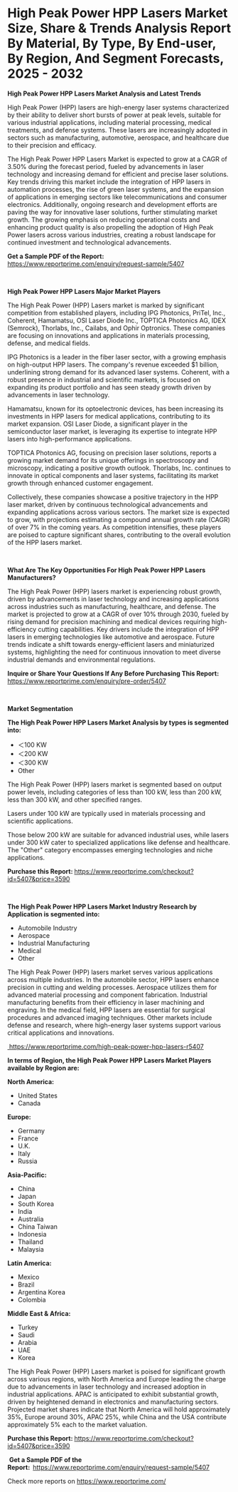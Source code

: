 <p><h1>High Peak Power HPP Lasers Market Size, Share & Trends Analysis Report By Material, By Type, By End-user, By Region, And Segment Forecasts, 2025 - 2032</h1></p><p><strong>High Peak Power HPP Lasers Market Analysis and Latest Trends</strong></p>
<p><p>High Peak Power (HPP) lasers are high-energy laser systems characterized by their ability to deliver short bursts of power at peak levels, suitable for various industrial applications, including material processing, medical treatments, and defense systems. These lasers are increasingly adopted in sectors such as manufacturing, automotive, aerospace, and healthcare due to their precision and efficacy.</p><p>The High Peak Power HPP Lasers Market is expected to grow at a CAGR of 3.50% during the forecast period, fueled by advancements in laser technology and increasing demand for efficient and precise laser solutions. Key trends driving this market include the integration of HPP lasers in automation processes, the rise of green laser systems, and the expansion of applications in emerging sectors like telecommunications and consumer electronics. Additionally, ongoing research and development efforts are paving the way for innovative laser solutions, further stimulating market growth. The growing emphasis on reducing operational costs and enhancing product quality is also propelling the adoption of High Peak Power lasers across various industries, creating a robust landscape for continued investment and technological advancements.</p></p>
<p><strong>Get a Sample PDF of the Report:&nbsp;</strong> <a href="https://www.reportprime.com/enquiry/request-sample/5407?utm_campaign=3224&utm_medium=2&utm_source=Github&utm_content=ia&utm_term=19032025&utm_id=high-peak-power-hpp-lasers">https://www.reportprime.com/enquiry/request-sample/5407</a></p>
<p>&nbsp;</p>
<p><strong>High Peak Power HPP Lasers Major Market Players</strong></p>
<p><p>The High Peak Power (HPP) Lasers market is marked by significant competition from established players, including IPG Photonics, PriTel, Inc., Coherent, Hamamatsu, OSI Laser Diode Inc., TOPTICA Photonics AG, IDEX (Semrock), Thorlabs, Inc., Cailabs, and Ophir Optronics. These companies are focusing on innovations and applications in materials processing, defense, and medical fields.</p><p>IPG Photonics is a leader in the fiber laser sector, with a growing emphasis on high-output HPP lasers. The company's revenue exceeded $1 billion, underlining strong demand for its advanced laser systems. Coherent, with a robust presence in industrial and scientific markets, is focused on expanding its product portfolio and has seen steady growth driven by advancements in laser technology.</p><p>Hamamatsu, known for its optoelectronic devices, has been increasing its investments in HPP lasers for medical applications, contributing to its market expansion. OSI Laser Diode, a significant player in the semiconductor laser market, is leveraging its expertise to integrate HPP lasers into high-performance applications.</p><p>TOPTICA Photonics AG, focusing on precision laser solutions, reports a growing market demand for its unique offerings in spectroscopy and microscopy, indicating a positive growth outlook. Thorlabs, Inc. continues to innovate in optical components and laser systems, facilitating its market growth through enhanced customer engagement.</p><p>Collectively, these companies showcase a positive trajectory in the HPP laser market, driven by continuous technological advancements and expanding applications across various sectors. The market size is expected to grow, with projections estimating a compound annual growth rate (CAGR) of over 7% in the coming years. As competition intensifies, these players are poised to capture significant shares, contributing to the overall evolution of the HPP lasers market.</p></p>
<p>&nbsp;</p>
<p><strong>What Are The Key Opportunities For High Peak Power HPP Lasers Manufacturers?</strong></p>
<p><p>The High Peak Power (HPP) lasers market is experiencing robust growth, driven by advancements in laser technology and increasing applications across industries such as manufacturing, healthcare, and defense. The market is projected to grow at a CAGR of over 10% through 2030, fueled by rising demand for precision machining and medical devices requiring high-efficiency cutting capabilities. Key drivers include the integration of HPP lasers in emerging technologies like automotive and aerospace. Future trends indicate a shift towards energy-efficient lasers and miniaturized systems, highlighting the need for continuous innovation to meet diverse industrial demands and environmental regulations.</p></p>
<p><strong>Inquire or Share Your Questions If Any Before Purchasing This Report:</strong> <a href="https://www.reportprime.com/enquiry/pre-order/5407?utm_campaign=3224&utm_medium=2&utm_source=Github&utm_content=ia&utm_term=19032025&utm_id=high-peak-power-hpp-lasers">https://www.reportprime.com/enquiry/pre-order/5407</a></p>
<p>&nbsp;</p>
<p><strong>Market Segmentation</strong></p>
<p><strong>The High Peak Power HPP Lasers Market Analysis by types is segmented into:</strong></p>
<p><ul><li>＜100 KW</li><li>＜200 KW</li><li>＜300 KW</li><li>Other</li></ul></p>
<p><p>The High Peak Power (HPP) lasers market is segmented based on output power levels, including categories of less than 100 kW, less than 200 kW, less than 300 kW, and other specified ranges. </p><p>Lasers under 100 kW are typically used in materials processing and scientific applications. </p><p>Those below 200 kW are suitable for advanced industrial uses, while lasers under 300 kW cater to specialized applications like defense and healthcare. The "Other" category encompasses emerging technologies and niche applications.</p></p>
<p><strong>Purchase this Report:&nbsp;</strong><a href="https://www.reportprime.com/checkout?id=5407&price=3590&utm_campaign=3224&utm_medium=2&utm_source=Github&utm_content=ia&utm_term=19032025&utm_id=high-peak-power-hpp-lasers">https://www.reportprime.com/checkout?id=5407&price=3590</a></p>
<p>&nbsp;</p>
<p><strong>The High Peak Power HPP Lasers Market Industry Research by Application is segmented into:</strong></p>
<p><ul><li>Automobile Industry</li><li>Aerospace</li><li>Industrial Manufacturing</li><li>Medical</li><li>Other</li></ul></p>
<p><p>The High Peak Power (HPP) lasers market serves various applications across multiple industries. In the automobile sector, HPP lasers enhance precision in cutting and welding processes. Aerospace utilizes them for advanced material processing and component fabrication. Industrial manufacturing benefits from their efficiency in laser machining and engraving. In the medical field, HPP lasers are essential for surgical procedures and advanced imaging techniques. Other markets include defense and research, where high-energy laser systems support various critical applications and innovations.</p></p>
<p><a href="https://www.reportprime.com/high-peak-power-hpp-lasers-r5407?utm_campaign=3224&utm_medium=2&utm_source=Github&utm_content=ia&utm_term=19032025&utm_id=high-peak-power-hpp-lasers">&nbsp;https://www.reportprime.com/high-peak-power-hpp-lasers-r5407</a></p>
<p><strong>In terms of Region, the High Peak Power HPP Lasers Market Players available by Region are:</strong></p>
<p>
    <p> <strong> North America: </strong>
        <ul>
            <li>United States</li>
            <li>Canada</li>
        </ul>
        </p> 
    <p> <strong> Europe: </strong>
        <ul>
            <li>Germany</li>
            <li>France</li>
            <li>U.K.</li>
            <li>Italy</li>
            <li>Russia</li>
        </ul>
        </p> 
    <p> <strong> Asia-Pacific: </strong>
        <ul>
            <li>China</li>
            <li>Japan</li>
            <li>South Korea</li>
            <li>India</li>
            <li>Australia</li>
            <li>China Taiwan</li>
            <li>Indonesia</li>
            <li>Thailand</li>
            <li>Malaysia</li>
        </ul>
        </p> 
    <p> <strong> Latin America: </strong>
        <ul>
            <li>Mexico</li>
            <li>Brazil</li>
            <li>Argentina Korea</li>
            <li>Colombia</li>
        </ul>
        </p> 
    <p> <strong> Middle East & Africa: </strong>
        <ul>
            <li>Turkey</li>
            <li>Saudi</li>
            <li>Arabia</li>
            <li>UAE</li>
            <li>Korea</li>
        </ul>
    </p>
    </p>
<p><p>The High Peak Power (HPP) Lasers market is poised for significant growth across various regions, with North America and Europe leading the charge due to advancements in laser technology and increased adoption in industrial applications. APAC is anticipated to exhibit substantial growth, driven by heightened demand in electronics and manufacturing sectors. Projected market shares indicate that North America will hold approximately 35%, Europe around 30%, APAC 25%, while China and the USA contribute approximately 5% each to the market valuation.</p></p>
<p><strong>Purchase this Report: </strong><a href="https://www.reportprime.com/checkout?id=5407&price=3590&utm_campaign=3224&utm_medium=2&utm_source=Github&utm_content=ia&utm_term=19032025&utm_id=high-peak-power-hpp-lasers">https://www.reportprime.com/checkout?id=5407&price=3590</a></p>
<p>&nbsp;<strong>Get a Sample PDF of the Report:&nbsp;&nbsp;</strong><a href="https://www.reportprime.com/enquiry/request-sample/5407?utm_campaign=3224&utm_medium=2&utm_source=Github&utm_content=ia&utm_term=19032025&utm_id=high-peak-power-hpp-lasers">https://www.reportprime.com/enquiry/request-sample/5407</a></p>
<p><strong></strong></p>
<p>Check more reports on <a href="https://www.reportprime.com/?utm_campaign=3224&utm_medium=2&utm_source=Github&utm_content=ia&utm_term=19032025&utm_id=high-peak-power-hpp-lasers">https://www.reportprime.com/</a></p>